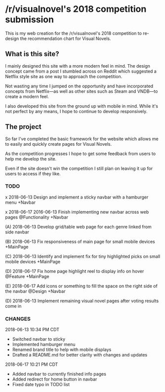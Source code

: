 # /r/visualnovel's 2018 competition submission

This is my web creation for the /r/visualnovel's 2018 competition to re-design the recommendation chart for Visual Novels.

## What is this site?

I mainly designed this site with a more modern feel in mind.
The design concept came from a post I stumbled across on Reddit which suggested a Netflix style site as one way to approach the competition.

Not wasting any time I jumped on the opportunity and have incorporated concepts from Netflix—as well as other sites such as Steam and VNDB—to create a modern feel.

I also developed this site from the ground up with mobile in mind. While it's not perfect by any means, I hope to continue to develop responsively.

## The project

So far I've completed the basic framework for the website which allows me to easily and quickly create pages for Visual Novels.

As the competition progresses I hope to get some feedback from users to help me develop the site.

Even if the site doesn't win the competition I still plan on leaving it up for users to access if they like.

### TODO

x 2018-06-13 Design and implement a sticky navbar with a hamburger menu +Navbar

x 2018-06-17 2016-06-13 Finish implementing new navbar across web pages @Functionality +Navbar

(A) 2018-06-13 Develop grid/table web page for each genre linked from side navbar

(B) 2018-06-13 Fix responsiveness of main page for small mobile devices +MainPage

(C) 2018-06-13 Identify and implement fix for tiny highlighted picks on small mobile devices +MainPage

(D) 2018-06-17 Fix home page highlight reel to display info on hover @Feature +MainPage

(E) 2018-06-17 Add icons or something to fill the space on the right side of the navbar @Design +Navbar

(D) 2018-06-13 Implement remaining visual novel pages after voting results come in

### CHANGES

2018-06-13 10:34 PM CDT

- Switched navbar to sticky
- Implemented hamburger menu
- Renamed brand title to help with mobile displays
- Drafted a README.md for better clarity with changes and updates

2018-06-17 10:21 PM CDT

- Added navbar to currently finished info pages
- Added redirect for home button in navbar
- Fixed date typo in TODO list